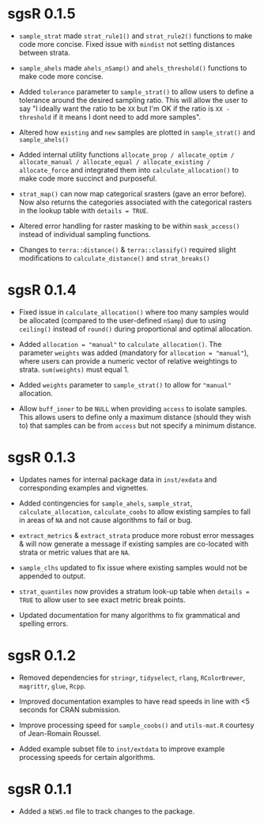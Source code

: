# sgsR 0.1.5

* `sample_strat` made `strat_rule1()` and `strat_rule2()` functions to make code more concise. Fixed issue with `mindist` not setting distances between strata.

* `sample_ahels` made `ahels_nSamp()` and `ahels_threshold()` functions to make code more concise.

* Added `tolerance` parameter to `sample_strat()` to allow users to define a tolerance around the desired sampling ratio. This will allow the user to say "I ideally want the ratio to be `XX` but I'm OK if the ratio is `XX - threshold` if it means I dont need to add more samples".

* Altered how `existing` and `new` samples are plotted in `sample_strat()` and `sample_ahels()`

* Added internal utility functions `allocate_prop / allocate_optim / allocate_manual / allocate_equal / allocate_existing / allocate_force` and integrated them into `calculate_allocation()` to make code more succinct and purposeful.

* `strat_map()` can now map categorical srasters (gave an error before). Now also returns the categories associated with the categorical rasters in the lookup table with `details = TRUE`.

* Altered error handling for raster masking to be within `mask_access()` instead of individual sampling functions.

* Changes to `terra::distance()` & `terra::classify()` required slight modifications to `calculate_distance()` and `strat_breaks()`

# sgsR 0.1.4

* Fixed issue in `calculate_allocation()` where too many samples would be allocated (compared to the user-defined `nSamp`) due to using `ceiling()` instead of `round()` during proportional and optimal allocation.

* Added `allocation = "manual"` to `calculate_allocation()`. The parameter `weights` was added (mandatory for `allocation = "manual"`), where users can provide a numeric vector of relative weightings to strata. `sum(weights)` must equal 1.

* Added `weights` parameter to `sample_strat()` to allow for `"manual"` allocation.

* Allow `buff_inner` to be `NULL` when providing `access` to isolate samples. This allows users to define only a maximum distance (should they wish to) that samples can be from `access` but not specify a minimum distance.

# sgsR 0.1.3

* Updates names for internal package data in `inst/exdata` and corresponding examples and vignettes.

* Added contingencies for `sample_ahels`, `sample_strat`, `calculate_allocation`, `calculate_coobs` to
allow existing samples to fall in areas of `NA` and not cause algorithms to fail or bug.

* `extract_metrics` & `extract_strata` produce more robust error messages & will now generate a message if 
existing samples are co-located with strata or metric values that are `NA`.

* `sample_clhs` updated to fix issue where existing samples would not be appended to output.

* `strat_quantiles` now provides a stratum look-up table when `details = TRUE` to allow user to see exact metric break
points.

* Updated documentation for many algorithms to fix grammatical and spelling errors.

# sgsR 0.1.2

* Removed dependencies for `stringr`, `tidyselect`, `rlang`, `RColorBrewer`, `magrittr`, `glue`, `Rcpp`.

* Improved documentation examples to have read speeds in line with <5 seconds for CRAN submission.

* Improve processing speed for `sample_coobs()` and `utils-mat.R` courtesy of Jean-Romain Roussel.

* Added example subset file to `inst/extdata` to improve example processing speeds for certain algorithms.

# sgsR 0.1.1

* Added a `NEWS.md` file to track changes to the package.
